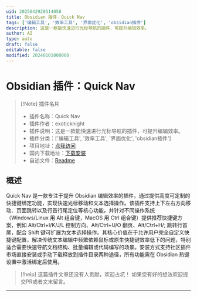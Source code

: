```yaml
---
uid: 2025042920514058
title: Obsidian 插件：Quick Nav
tags: ['编辑工具', '效率工具', '界面优化', 'obsidian插件']
description: 这是一款能快速进行光标导航的插件，可提升编辑效率。
author: AI
type: auto
draft: false
editable: false
modified: 20240101000000
---
```


# Obsidian 插件：Quick Nav

> [!Note] 插件名片
> - 插件名称：Quick Nav
> - 插件作者：exoticknight
> - 插件说明：这是一款能快速进行光标导航的插件，可提升编辑效率。
> - 插件分类：['编辑工具', '效率工具', '界面优化', 'obsidian插件']
> - 项目地址：[点我访问](https://github.com/exoticknight/quick-nav)
> - 国内下载地址：[下载安装](https://pkmer.cn/products/plugin/pluginMarket/?quick-nav)
> - 自述文件：[Readme](https://ghproxy.net/https://raw.githubusercontent.com/exoticknight/quick-nav/master/README.md)



## 概述

Quick Nav 是一款专注于提升 Obsidian 编辑效率的插件，通过提供高度可定制的快捷键绑定功能，实现快速光标移动和文本选择操作。该插件支持上下左右方向移动、页面跳转以及行首行尾定位等核心功能，并针对不同操作系统（Windows/Linux 用 Alt 组合键，MacOS 用 Ctrl 组合键）提供推荐快捷键方案，例如 Alt/Ctrl+I/K/J/L 控制方向、Alt/Ctrl+U/O 翻页、Alt/Ctrl+H/; 跳转行首尾，配合 Shift 键可扩展为文本选择操作。其核心价值在于允许用户完全自定义快捷键配置，解决传统文本编辑中频繁依赖鼠标或原生快捷键效率低下的问题，特别适合需要快速导航文档结构、批量编辑或代码编写的场景。安装方式支持社区插件市场直接安装或手动下载释放到插件目录两种途径，所有功能需在 Obsidian 热键设置中激活绑定后使用。


> [!help] 
> 这篇插件文章还没有人贡献，欢迎占坑！
> 如果您有好的想法欢迎提交PR或者文末留言。
> 

---



